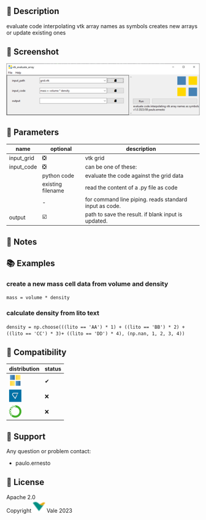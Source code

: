 ## 📌 Description
evaluate code interpolating vtk array names as symbols
creates new arrays or update existing ones
## 📸 Screenshot
![screenshot1](https://github.com/pemn/assets/blob/main/vtk_evaluate_array1.png?raw=true)
## 📝 Parameters
name|optional|description
---|---|------
input_grid|❎|vtk grid
input_code|❎|can be one of these:
||python code|evaluate the code against the grid data
||existing filename|read the content of a .py file as code
||-|for command line piping. reads standard input as code.
output|☑️|path to save the result. if blank input is updated.

## 📓 Notes
## 📚 Examples
### create a new mass cell data from volume and density  
`mass = volume * density`  
### calculate density from lito text  
`density = np.choose(((lito == 'AA') * 1) + ((lito == 'BB') * 2) + ((lito == 'CC') * 3)+ ((lito == 'DD') * 4), (np.nan, 1, 2, 3, 4))`
## 🧩 Compatibility
distribution|status
---|---
![winpython_icon](https://github.com/pemn/assets/blob/main/winpython_icon.png?raw=true)|✔
![vulcan_icon](https://github.com/pemn/assets/blob/main/vulcan_icon.png?raw=true)|❌
![anaconda_icon](https://github.com/pemn/assets/blob/main/anaconda_icon.png?raw=true)|❌
## 🙋 Support
Any question or problem contact:
 - paulo.ernesto
## 💎 License
Apache 2.0  
Copyright ![vale_logo_only](https://github.com/pemn/assets/blob/main/vale_logo_only_r.svg?raw=true) Vale 2023
